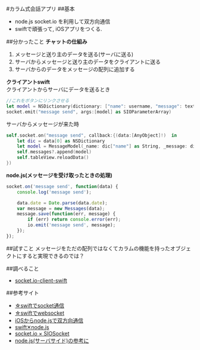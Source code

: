 #カラム式会話アプリ
##基本
- node.js socket.io を利用して双方向通信
- swiftで頑張って, iOSアプリをつくる.

##分かったこと
**チャットの仕組み**  

1. メッセージと送り主のデータを送る(サーバに送る)
2. サーバからメッセージと送り主のデータをクライアントに送る
3. サーバからのデータをメッセージの配列に追加する

**クライアントswift**  
クライアントからサーバにデータを送るとき  

```swift
//これをボタンにリンクさせる
let model = NSDictionary(dictionary: ["name": username, "message": textView.text, "date": convertDateToStr(NSDate())]);
socket.emit("message send", args:[model] as SIOParameterArray)
```

サーバからメッセージが来た時  

```swift
self.socket.on("message send", callback:{(data:[AnyObject]!)  in
    let dic = data[0] as NSDictionary
    let model = MessageModel(_name: dic["name"] as String, _message: dic["message"] as String)
    self.messages?.append(model)
    self.tableView.reloadData()
})
```

**node.js(メッセージを受け取ったときの処理)**  

```javascript
socket.on('message send', function(data) {
    console.log('message send');

    data.date = Date.parse(data.date);
    var message = new Messages(data);
    message.save(function(err, message) {
        if (err) return console.error(err);
        io.emit('message send', message);
    });
});
```

##試すこと
メッセージをただの配列ではなくてカラムの機能を持ったオブジェクトにすると実現できるのでは？

##調べること
- [socket.io-client-swift](https://github.com/socketio/socket.io-client-swift)

##参考サイト  
- [☆swiftでsocket通信](http://qiita.com/ytakzk/items/c0a3af0f1b9e5a349d05)  
- [☆swiftでwebsocket](http://grandbig.github.io/blog/2015/03/11/socketio-in-swift/)  
- [iOSからnode.jsで双方向通信](http://dev.classmethod.jp/smartphone/ios-socketioobjc/)  
- [swift✕node.js](http://qiita.com/hiyuzawa/items/15c9f10dcdf0fcb37b4a)  
- [socket.io × SIOSocket](http://qiita.com/mito_log/items/a6207d2b43189687d750)  
- [node.js(サーバサイド)の参考に](http://qiita.com/hosomichi/items/66b309a6c3c20d910218)
